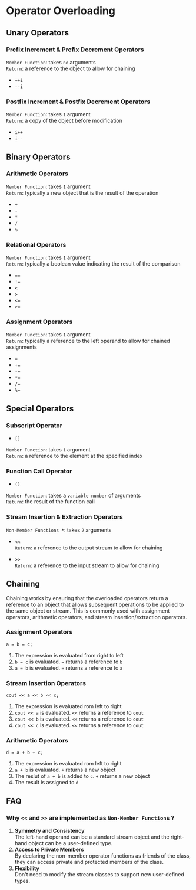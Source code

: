# Operator Overloading
## Unary Operators
### Prefix Increment & Prefix Decrement Operators
`Member Function`: takes `no` arguments \
`Return`: a reference to the object to allow for chaining
- `++i`
- `--i`

### Postfix Increment & Postfix Decrement Operators
`Member Function`: takes `1` argument \
`Return`: a copy of the object before modification
- `i++`
- `i--`

## Binary Operators
### Arithmetic Operators
`Member Function`: takes `1` argument \
`Return`: typically a new object that is the result of the operation 
- `+`
- `-`
- `*`
- `/`
- `%`

### Relational Operators
`Member Function`: takes `1` argument \
`Return`: typically a boolean value indicating the result of the comparison 
- `==`
- `!=`
- `<`
- `>`
- `<=`
- `>=`

### Assignment Operators
`Member Function`: takes `1` argument \
`Return`: typically a reference to the left operand to allow for chained assignments
- `=`
- `+=`
- `-=`
- `*=`
- `/=`
- `%=`

## Special Operators
### Subscript Operator
- `[]`

`Member Function`: takes `1` argument \
`Return`: a reference to the element at the specified index

### Function Call Operator
- `()`

`Member Function`: takes a `variable number` of arguments \
`Return`: the result of the function call

### Stream Insertion & Extraction Operators
`Non-Member Functions *`: takes `2` arguments

- `<<` \
`Return`: a reference to the output stream to allow for chaining

- `>>` \
`Return`: a reference to the input stream to allow for chaining

## Chaining
Chaining works by ensuring that the overloaded operators return a reference to
an object that allows subsequent operations to be applied to the same object 
or stream. This is commonly used with assignment operators, arithmetic operators, and stream insertion/extraction operators.

### Assignment Operators
```
a = b = c;
```
1. The expression is evaluated from right to left
2. `b = c` is evaluated. `=` returns a reference to `b`
3. `a = b` is evaluated. `=` returns a reference to `a`

### Stream Insertion Operators
```
cout << a << b << c;
```
1. The expression is evaluated rom left to right
2. `cout << a` is evaluated. `<<` returns a reference to `cout`
3. `cout << b` is evaluated. `<<` returns a reference to `cout`
4. `cout << c` is evaluated. `<<` returns a reference to `cout`

### Arithmetic Operators
```
d = a + b + c;
```
1. The expression is evaluated rom left to right
2. `a + b` is evaluated. `+` returns a new object
3. The reslut of `a + b` is added to `c`. `+` returns a new object
4. The result is assigned to `d`

## FAQ
### Why `<<` and `>>` are implemented as `Non-Member Function`s ?
1. **Symmetry and Consistency** \
The left-hand operand can be a standard stream object and the right-hand 
object can be a user-defined type.
2. **Access to Private Members** \
By declaring the non-member operator functions as friends of the class, they 
can access private and protected members of the class.
3. **Flexibility** \
Don't need to modify the stream classes to support new user-defined types.
